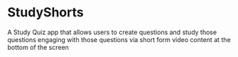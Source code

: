 # StudyShorts
A Study Quiz app that allows users to create questions and study those questions engaging with those questions via short form video content at the bottom of the screen
